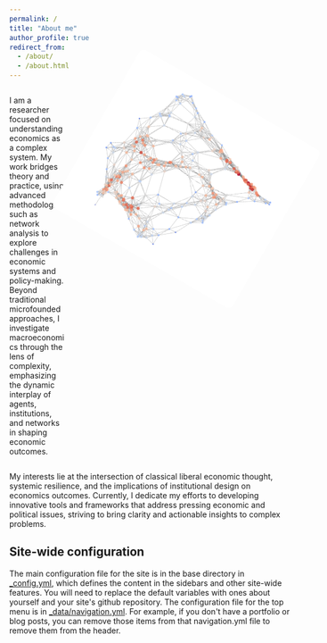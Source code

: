 ```yaml
---
permalink: /
title: "About me"
author_profile: true
redirect_from: 
  - /about/
  - /about.html
---
```


<div style="display: flex; align-items: flex-start; gap: 30px;">
  <div style="max-width: 20%;">
    <p>
      I am a researcher focused on understanding economics as a complex system. My work bridges theory and practice, using advanced methodologies such as network analysis to explore challenges in economic systems and policy-making. Beyond traditional microfounded approaches, I investigate macroeconomics through the lens of complexity, emphasizing the dynamic interplay of agents, institutions, and networks in shaping economic outcomes.
    </p>

  </div>
  <div>
   <img src="/images/network_1.png" alt="Network illustration" 
     style="width: 400px; border-radius: 10px; transform: rotate(30deg) !important;">
  </div>
</div>

My interests lie at the intersection of classical liberal economic thought, systemic resilience, and the implications of institutional design on economics outcomes. Currently, I dedicate my efforts to developing innovative tools and frameworks that address pressing economic and political issues, striving to bring clarity and actionable insights to complex problems.



Site-wide configuration
------
The main configuration file for the site is in the base directory in [_config.yml](https://github.com/academicpages/academicpages.github.io/blob/master/_config.yml), which defines the content in the sidebars and other site-wide features. You will need to replace the default variables with ones about yourself and your site's github repository. The configuration file for the top menu is in [_data/navigation.yml](https://github.com/academicpages/academicpages.github.io/blob/master/_data/navigation.yml). For example, if you don't have a portfolio or blog posts, you can remove those items from that navigation.yml file to remove them from the header.
